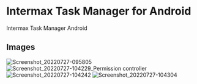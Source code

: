 # Intermax Task Manager for Android

Intermax Task Manager Android

## Images

![Screenshot_20220727-095805](https://user-images.githubusercontent.com/28893063/181180170-bbebb5fb-669d-4320-b13f-e5c135243c1f.jpg)
![Screenshot_20220727-104229_Permission controller](https://user-images.githubusercontent.com/28893063/181180183-fd5cd87b-ed93-4b4a-a78d-d60b530ef95a.jpg)
![Screenshot_20220727-104242](https://user-images.githubusercontent.com/28893063/181180189-497f04b8-50ba-4a21-8e57-740f1b4a4964.jpg)
![Screenshot_20220727-104304](https://user-images.githubusercontent.com/28893063/181180194-960f8b5f-f879-4568-b62f-0e7ff81c4867.jpg)



